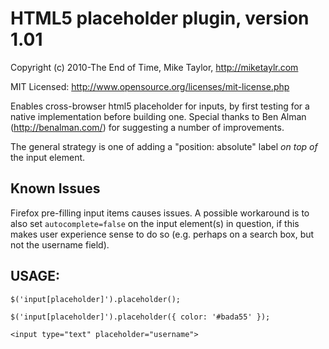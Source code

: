 # HTML5 placeholder plugin, version 1.01
Copyright (c) 2010-The End of Time, Mike Taylor, http://miketaylr.com

MIT Licensed: http://www.opensource.org/licenses/mit-license.php

Enables cross-browser html5 placeholder for inputs, by first testing for a native implementation before building one.
Special thanks to Ben Alman (http://benalman.com/) for suggesting a number of improvements.

The general strategy is one of adding a "position: absolute" label *on top of* the input element.

## Known Issues

Firefox pre-filling input items causes issues.  A possible workaround is to also set `autocomplete=false` on the input element(s) in question, if this makes user experience sense to do so (e.g. perhaps on a search box, but not the username field).

## USAGE: 
`$('input[placeholder]').placeholder();`

`$('input[placeholder]').placeholder({
   color: '#bada55'
});`

`<input type="text" placeholder="username">`

